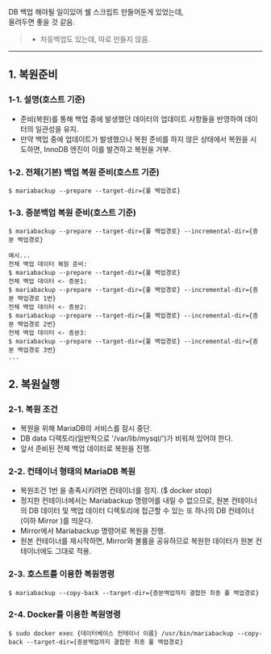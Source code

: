 DB 백업 해야될 일이있어 쉘 스크립트 만들어둔게 있었는데,<br>
올려두면 좋을 것 같음.<br>
> * 차등백업도 있는데, 따로 만들지 않음.

---
## 1. 복원준비
### 1-1. 설명(호스트 기준)
- 준비(복원)를 통해 백업 중에 발생했던 데이터의 업데이트 사항들을 반영하여 데이터의 일관성을 유지.
- 만약 백업 중에 업데이트가 발생했으나 복원 준비를 하지 않은 상태에서 복원을 시도하면, InnoDB 엔진이 이를 발견하고 복원을 거부.

### 1-2. 전체(기본) 백업 복원 준비(호스트 기준)
```shell
$ mariabackup --prepare --target-dir={풀 백업경로}
```

### 1-3. 증분백업 복원 준비(호스트 기준)
```shell
$ mariabackup --prepare --target-dir={풀 백업경로} --incremental-dir={증분 백업경로}
```
```shell
예시...
전체 백업 데이터 복원 준비:
$ mariabackup --prepare --target-dir={풀 백업경로}
전체 백업 데이터 <- 증분1:
$ mariabackup --prepare --target-dir={풀 백업경로} --incremental-dir={증분 백업경로 1번}
전체 백업 데이터 <- 증분2:
$ mariabackup --prepare --target-dir={풀 백업경로} --incremental-dir={증분 백업경로 2번}
전체 백업 데이터 <- 증분3:
$ mariabackup --prepare --target-dir={풀 백업경로} --incremental-dir={증분 백업경로 3번}
...
```

## 2. 복원실행
### 2-1. 복원 조건
- 복원을 위해 MariaDB의 서비스를 잠시 중단.
- DB data 디렉토리(일반적으로 '/var/lib/mysql/')가 비워져 있어야 한다.
- 앞서 준비된 전체 백업 데이터로 복원을 진행.

### 2-2. 컨테이너 형태의 MariaDB 복원
- 복원조건 1번 을 충족시키려면 컨테이너를 정지. ($ docker stop)
- 정지한 컨테이너에서는 Mariabackup 명령어를 내릴 수 없으므로, 원본 컨테이너의 DB 데이터 및 백업 데이터 디렉토리에 접근할 수 있는 또 하나의 DB 컨테이너(이하 Mirror )를 띄운다.
- Mirror에서 Mariabackup 명령어로 복원을 진행.
- 원본 컨테이너를 재시작하면, Mirror와 볼륨을 공유하므로 복원한 데이터가 원본 컨테이너에도 그대로 적용.

### 2-3. 호스트를 이용한 복원명령
```shell
$ mariabackup --copy-back --target-dir={증분백업까지 결합한 최종 풀 백업경로}
```

### 2-4. Docker를 이용한 복원명령
```shell
$ sudo docker exec {데이터베이스 컨테이너 이름} /usr/bin/mariabackup --copy-back --target-dir={증분백업까지 결합한 최종 풀 백업경로}
```
